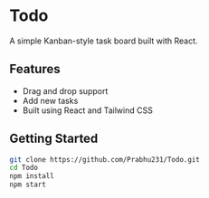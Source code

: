 # Todo

A simple Kanban-style task board built with React.

## Features

-  Drag and drop support
-  Add new tasks
-  Built using React and Tailwind CSS

## Getting Started

```bash
git clone https://github.com/Prabhu231/Todo.git
cd Todo
npm install
npm start
```
